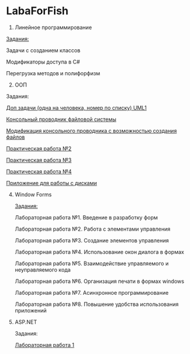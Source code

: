 # LabaForFish

1. Линейное программирование

[Задания:](https://github.com/BodyaSigma/LabaForFish/blob/main/%D0%9B%D0%B8%D0%BD%D0%B5%D0%B9%D0%BD%D0%BE%D0%B5%20%D0%BF%D1%80%D0%BE%D0%B3%D1%80%D0%B0%D0%BC%D0%BC%D0%B8%D1%80%D0%BE%D0%B2%D0%B0%D0%BD%D0%B8%D1%8F.zip/)

Задачи с созданием классов

Модификаторы доступа в C#

Перегрузка методов и полифорфизм

2. ООП

Задания:

[Доп задачи (одна на человека, номер по списку) UML1](https://github.com/BodyaSigma/LabaForFish/tree/b116e1e04af9b98b76d75f806f4ff4ce6a66659a/%D0%9E%D0%9E%D0%9F/%D0%94%D0%BE%D0%BF%20%D0%B7%D0%B0%D0%B4%D0%B0%D1%87%D0%B8%20(%D0%BE%D0%B4%D0%BD%D0%B0%20%D0%BD%D0%B0%20%D1%87%D0%B5%D0%BB%D0%BE%D0%B2%D0%B5%D0%BA%D0%B0%2C%20%D0%BD%D0%BE%D0%BC%D0%B5%D1%80%20%D0%BF%D0%BE%20%D1%81%D0%BF%D0%B8%D1%81%D0%BA%D1%83)%20UML1/)

[Консольный проводник файловой системы](https://github.com/BodyaSigma/LabaForFish/tree/b116e1e04af9b98b76d75f806f4ff4ce6a66659a/%D0%9E%D0%9E%D0%9F/%D0%9A%D0%BE%D0%BD%D1%81%D0%BE%D0%BB%D1%8C%D0%BD%D1%8B%D0%B9%20%D0%BF%D1%80%D0%BE%D0%B2%D0%BE%D0%B4%D0%BD%D0%B8%D0%BA%20%D1%84%D0%B0%D0%B9%D0%BB%D0%BE%D0%B2%D0%BE%D0%B9%20%D1%81%D0%B8%D1%81%D1%82%D0%B5%D0%BC%D1%8B/)

[Модификация консольного проводника с возможностью создания файлов](https://github.com/BodyaSigma/LabaForFish/tree/b116e1e04af9b98b76d75f806f4ff4ce6a66659a/%D0%9E%D0%9E%D0%9F/%D0%9C%D0%BE%D0%B4%D0%B8%D1%84%D0%B8%D0%BA%D0%B0%D1%86%D0%B8%D1%8F%20%D0%BA%D0%BE%D0%BD%D1%81%D0%BE%D0%BB%D1%8C%D0%BD%D0%BE%D0%B3%D0%BE%20%D0%BF%D1%80%D0%BE%D0%B2%D0%BE%D0%B4%D0%BD%D0%B8%D0%BA%D0%B0%20%D1%81%20%D0%B2%D0%BE%D0%B7%D0%BC%D0%BE%D0%B6%D0%BD%D0%BE%D1%81%D1%82%D1%8C%D1%8E%20%D1%81%D0%BE%D0%B7%D0%B4%D0%B0%D0%BD%D0%B8%D1%8F%20%D1%84%D0%B0%D0%B9%D0%BB%D0%BE%D0%B2/)

[Практическая работа №2](https://github.com/BodyaSigma/LabaForFish/tree/b116e1e04af9b98b76d75f806f4ff4ce6a66659a/%D0%9E%D0%9E%D0%9F/%D0%9F%D1%80%D0%B0%D0%BA%D1%82%D0%B8%D1%87%D0%B5%D1%81%D0%BA%D0%B0%D1%8F%20%D1%80%D0%B0%D0%B1%D0%BE%D1%82%D0%B0%20%E2%84%962/)

[Практическая работа №3](https://github.com/BodyaSigma/LabaForFish/tree/b116e1e04af9b98b76d75f806f4ff4ce6a66659a/%D0%9E%D0%9E%D0%9F/%D0%9F%D1%80%D0%B0%D0%BA%D1%82%D0%B8%D1%87%D0%B5%D1%81%D0%BA%D0%B0%D1%8F%20%D1%80%D0%B0%D0%B1%D0%BE%D1%82%D0%B0%20%E2%84%963/)

[Практическая работа №4](https://github.com/BodyaSigma/LabaForFish/tree/b116e1e04af9b98b76d75f806f4ff4ce6a66659a/%D0%9E%D0%9E%D0%9F/%D0%9F%D1%80%D0%B0%D0%BA%D1%82%D0%B8%D1%87%D0%B5%D1%81%D0%BA%D0%B0%D1%8F%20%D1%80%D0%B0%D0%B1%D0%BE%D1%82%D0%B0%20%E2%84%964/)

[Приложение для работы с дисками](https://github.com/BodyaSigma/LabaForFish/tree/b116e1e04af9b98b76d75f806f4ff4ce6a66659a/%D0%9E%D0%9E%D0%9F/%D0%9F%D1%80%D0%B8%D0%BB%D0%BE%D0%B6%D0%B5%D0%BD%D0%B8%D0%B5%20%D0%B4%D0%BB%D1%8F%20%D1%80%D0%B0%D0%B1%D0%BE%D1%82%D1%8B%20%D1%81%20%D0%B4%D0%B8%D1%81%D0%BA%D0%B0%D0%BC%D0%B8/)

   

4. Window Forms


   [Задания:](https://github.com/BodyaSigma/LabaForFish/blob/29b80de884728690b9722aa637bca832a8d0ad3b/Windows%20Form.zip/)

   Лабораторная работа №1. Введение в разработку форм
   
   Лабораторная работа №2. Работа с элементами управления
   
   Лабораторная работа №3. Создание элементов управления

   Лабораторная работа №4. Использование окон диалога в формах
  
   Лабораторная работа №5. Взаимодействие управляемого и неуправляемого кода
  
   Лабораторная работа №6. Организация печати в формах windows
  
   Лабораторная работа №7. Асинхронное программирование
  
   Лабораторная работа №8. Повышение удобства использования приложений
  
  
   

5. ASP.NET

   Задания:

   [Лабораторная работа 1](https://github.com/BodyaSigma/LabaForFish/tree/b116e1e04af9b98b76d75f806f4ff4ce6a66659a/ASP/WebApplication2lb1-master/)
